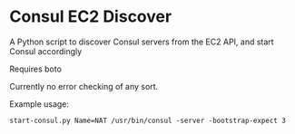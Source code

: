 # Consul EC2 Discover

A Python script to discover Consul servers from the EC2 API, and start
Consul accordingly

Requires boto

Currently no error checking of any sort.

Example usage:

`start-consul.py Name=NAT /usr/bin/consul -server -bootstrap-expect 3`
